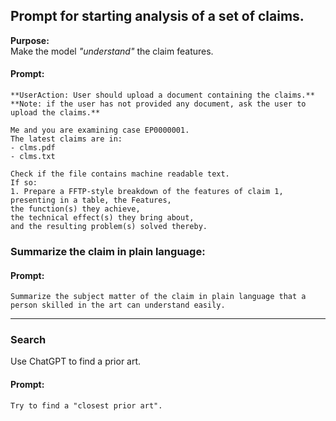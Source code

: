 ## Prompt for starting analysis of a set of claims.
**Purpose:**  
Make the model *"understand"* the claim features.

#### Prompt:  

    **UserAction: User should upload a document containing the claims.**
    **Note: if the user has not provided any document, ask the user to upload the claims.**
	 
    Me and you are examining case EP0000001. 
    The latest claims are in:
	- clms.pdf
	- clms.txt
	
	Check if the file contains machine readable text. 
	If so:
	1. Prepare a FFTP-style breakdown of the features of claim 1,  
	presenting in a table, the Features,  
	the function(s) they achieve,  
	the technical effect(s) they bring about,  
	and the resulting problem(s) solved thereby.

### Summarize the claim in plain language:  

#### Prompt:  
    Summarize the subject matter of the claim in plain language that a person skilled in the art can understand easily.
-----------------------------------------------

### Search  
Use ChatGPT to find a prior art.
#### Prompt:   
    Try to find a "closest prior art".
    




